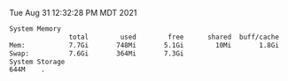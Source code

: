 Tue Aug 31 12:32:28 PM MDT 2021
```bash
System Memory
               total        used        free      shared  buff/cache   available
Mem:           7.7Gi       748Mi       5.1Gi        10Mi       1.8Gi       6.6Gi
Swap:          7.6Gi       364Mi       7.3Gi
System Storage
644M	.
```
